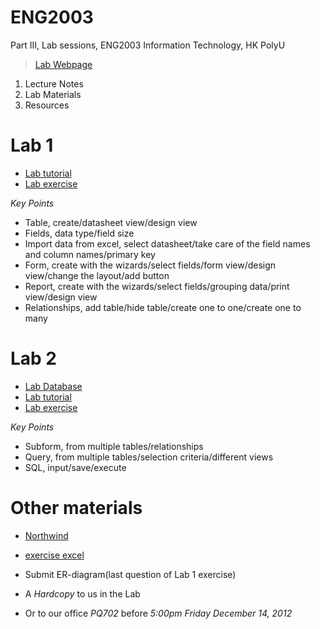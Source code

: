 ENG2003
=======

Part III, Lab sessions, ENG2003 Information Technology, HK PolyU

> [Lab Webpage](http://www4.comp.polyu.edu.hk/~csxfqu/2012/11/26/eng2003-lab.html)

1. Lecture Notes
2. Lab Materials
3. Resources


# Lab 1    
+ [Lab tutorial](https://github.com/quxiaofeng/eng2003/raw/master/lab-tutorials/lab_1_access.pdf)    
+ [Lab exercise](https://github.com/quxiaofeng/eng2003/raw/master/lab-tutorials/lab_1_exercise.pdf)    

*Key Points*    

+ Table, create/datasheet view/design view    
+ Fields, data type/field size    
+ Import data from excel, select datasheet/take care of the field names and column names/primary key    
+ Form, create with the wizards/select fields/form view/design view/change the layout/add button    
+ Report, create with the wizards/select fields/grouping data/print view/design view    
+ Relationships, add table/hide table/create one to one/create one to many    

# Lab 2    
+ [Lab Database](https://github.com/quxiaofeng/eng2003/raw/master/lab-materials/lab-ex.accdb)
+ [Lab tutorial](https://github.com/quxiaofeng/eng2003/raw/master/lab-tutorials/lab_2_access.pdf)    
+ [Lab exercise](https://github.com/quxiaofeng/eng2003/raw/master/lab-tutorials/lab_2_exercise.pdf)    

*Key Points*

+ Subform, from multiple tables/relationships
+ Query, from multiple tables/selection criteria/different views
+ SQL, input/save/execute

# Other materials    
+ [Northwind](https://github.com/quxiaofeng/eng2003/raw/master/lab-materials/Northwind.mdb)    
+ [exercise excel](https://github.com/quxiaofeng/eng2003/raw/master/lab-materials/lab_ex.xls)   

+ Submit ER-diagram(last question of Lab 1 exercise)   
+ A *Hardcopy* to us in the Lab   
+ Or to our office *PQ702* before *5:00pm Friday December 14, 2012*



